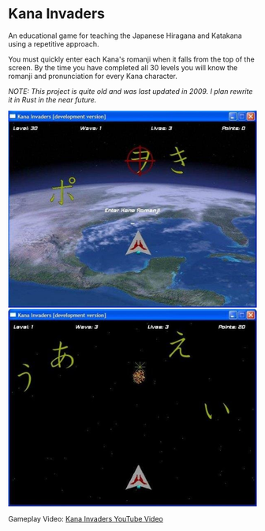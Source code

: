 # Kana Invaders
An educational game for teaching the Japanese Hiragana and Katakana using a repetitive approach.

You must quickly enter each Kana's romanji when it falls from the top of the screen. By the time you have completed all 30 levels you will know the romanji and pronunciation for every Kana character.

*NOTE: This project is quite old and was last updated in 2009. I plan rewrite it in Rust in the near future.*

![Game Screenshot 1](https://raw.githubusercontent.com/rohinnz/Kana-Invaders/main/github-images/screenshot1.jpg)
![Game Screenshot 2](https://raw.githubusercontent.com/rohinnz/Kana-Invaders/main/github-images/screenshot2.jpg)

Gameplay Video: [Kana Invaders YouTube Video](https://www.youtube.com/watch?v=71SgkFh5rlM)
